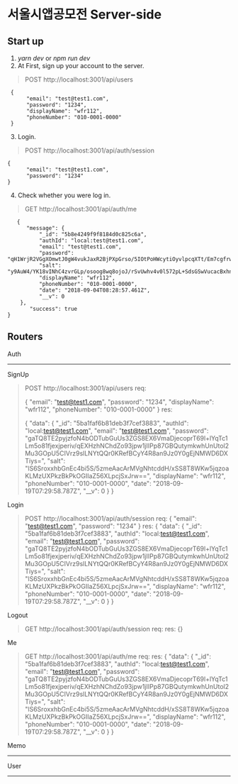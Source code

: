 
# 서울시앱공모전  Server-side 
## Start up
1. *yarn dev* or *npm run dev*
2. At First, sign up your account to the server.

> POST http://localhost:3001/api/users

     {
    	  "email": "test@test1.com",
    	  "password": "1234",
    	  "displayName": "wfr112",
    	  "phoneNumber": "010-0001-0000"
     }

3. Login.

>POST http://localhost:3001/api/auth/session

    {
          "email": "test@test1.com",
          "password": "1234"
    }
4. Check whether you were log in.
 >GET http://localhost:3001/api/auth/me

       {
          "message": {
              "_id": "5b8e4249f9f8184d0c825c6a",
              "authId": "local:test@test1.com",
              "email": "test@test1.com",
              "password": "qH1WrjR2VGgXOmwtJ0gW4vukJaxR2BjPXpGrso/5IOtPoHWcytiOyvlpcqXTt/Em7cgfrwkJ8HZMTjz2I+jVkY/yoFoMreU8D+q5if+3CziixwhoLi0kEcp9IKqb0ROsGz32GgnJpGctcXBX56G7J2aQlaM/R4eDoRi+hSf/Gws=",
              "salt": "y9AuW4/YK18vINhC4zvrGLp/osoog8wq8ojoJ/rSvUwhv4v0l572pL+SdsGSwVucacBxhnt73NPBsng24Hrq5g==",
              "displayName": "wfr112",
              "phoneNumber": "010-0001-0000",
              "date": "2018-09-04T08:28:57.461Z",
              "__v": 0
        },
           "success": true
    }

## Routers

Auth


----------


SignUp

>POST http://localhost:3001/api/users
> req:
> 
> { 	"email": "test@test1.com", 	"password": "1234", 	"displayName":
> "wfr112", 	"phoneNumber": "010-0001-0000" }
> res:
> 
> {
>     "data": {
>         "_id": "5ba1faf6b81deb3f7cef3883",
>         "authId": "local:test@test1.com",
>         "email": "test@test1.com",
>         "password": "gaTQ8TE2pyjzfoN4bODTubGuUs3ZGS8EX6VmaDjecoprT69l+lYqTc1Lm5o81fjexjperiv/qEXHzhNChdZo93jpw1jIIPp87GBQutymkwhUnUtol2Mu3GOpU5CIVrz9slLNYtQQr0KRefBCyY4R8an9Jz0Y0gEjNMWD6DXTiys=",
>         "salt": "lS6SroxxhbGnEc4bi5S/5zmeAacArMVgNhtcddH/xSS8T8WKw5jqzoaKLMzUXPkzBkPkOGIIaZ56XLpcjSxJrw==",
>         "displayName": "wfr112",
>         "phoneNumber": "010-0001-0000",
>         "date": "2018-09-19T07:29:58.787Z",
>         "__v": 0
>     } }

Login

>POST http://localhost:3001/api/auth/session
> req:
>     { 	"email": "test@test1.com",  "password": "1234" } res: {
>     "data": {
>         "_id": "5ba1faf6b81deb3f7cef3883",
>         "authId": "local:test@test1.com",
>         "email": "test@test1.com",
>         "password": "gaTQ8TE2pyjzfoN4bODTubGuUs3ZGS8EX6VmaDjecoprT69l+lYqTc1Lm5o81fjexjperiv/qEXHzhNChdZo93jpw1jIIPp87GBQutymkwhUnUtol2Mu3GOpU5CIVrz9slLNYtQQr0KRefBCyY4R8an9Jz0Y0gEjNMWD6DXTiys=",
>         "salt": "lS6SroxxhbGnEc4bi5S/5zmeAacArMVgNhtcddH/xSS8T8WKw5jqzoaKLMzUXPkzBkPkOGIIaZ56XLpcjSxJrw==",
>         "displayName": "wfr112",
>         "phoneNumber": "010-0001-0000",
>         "date": "2018-09-19T07:29:58.787Z",
>         "__v": 0
>     } }

Logout

>GET http://localhost:3001/api/auth/session
>req: 
>res:  {}


Me

>GET http://localhost:3001/api/auth/me
>req:
>res:
>{
    "data": {
        "_id": "5ba1faf6b81deb3f7cef3883",
        "authId": "local:test@test1.com",
        "email": "test@test1.com",
        "password": "gaTQ8TE2pyjzfoN4bODTubGuUs3ZGS8EX6VmaDjecoprT69l+lYqTc1Lm5o81fjexjperiv/qEXHzhNChdZo93jpw1jIIPp87GBQutymkwhUnUtol2Mu3GOpU5CIVrz9slLNYtQQr0KRefBCyY4R8an9Jz0Y0gEjNMWD6DXTiys=",
        "salt": "lS6SroxxhbGnEc4bi5S/5zmeAacArMVgNhtcddH/xSS8T8WKw5jqzoaKLMzUXPkzBkPkOGIIaZ56XLpcjSxJrw==",
        "displayName": "wfr112",
        "phoneNumber": "010-0001-0000",
        "date": "2018-09-19T07:29:58.787Z",
        "__v": 0
    }
}

Memo

----------

User

----------


